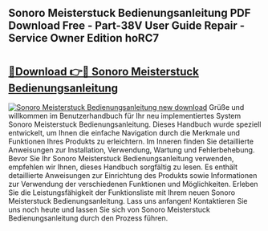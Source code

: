 ## Sonoro Meisterstuck Bedienungsanleitung PDF Download Free - Part-38V User Guide Repair - Service Owner Edition hoRC7

# <h2><a href="http://df249s.blite.top/?on=Sonoro+Meisterstuck+Bedienungsanleitung">🔗Download 👉🔴 Sonoro Meisterstuck Bedienungsanleitung</a></h2>

[![Sonoro Meisterstuck Bedienungsanleitung new download](https://i.imgur.com/lujVjoI.png)](http://df249s.blite.top/?on=Sonoro+Meisterstuck+Bedienungsanleitung)
Grüße und willkommen im Benutzerhandbuch für Ihr neu implementiertes System Sonoro Meisterstuck Bedienungsanleitung. Dieses Handbuch wurde speziell entwickelt, um Ihnen die einfache Navigation durch die Merkmale und Funktionen Ihres Produkts zu erleichtern. Im Inneren finden Sie detaillierte Anweisungen zur Installation, Verwendung, Wartung und Fehlerbehebung. Bevor Sie Ihr Sonoro Meisterstuck Bedienungsanleitung verwenden, empfehlen wir Ihnen, dieses Handbuch sorgfältig zu lesen. Es enthält detaillierte Anweisungen zur Einrichtung des Produkts sowie Informationen zur Verwendung der verschiedenen Funktionen und Möglichkeiten. Erleben Sie die Leistungsfähigkeit der Funktionsliste mit Ihrem neuen Sonoro Meisterstuck Bedienungsanleitung. Lass uns anfangen! Kontaktieren Sie uns noch heute und lassen Sie sich von Sonoro Meisterstuck Bedienungsanleitung durch den Prozess führen.
